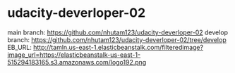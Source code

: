 # udacity-deverloper-02

main branch: https://github.com/nhutam123/udacity-deverloper-02
develop branch: https://github.com/nhutam123/udacity-deverloper-02/tree/develop
EB_URL: http://tamln.us-east-1.elasticbeanstalk.com/filteredimage?image_url=https://elasticbeanstalk-us-east-1-515294183165.s3.amazonaws.com/logo192.png
